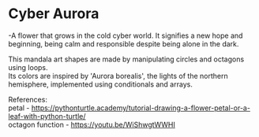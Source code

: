 # Cyber Aurora 

-A flower that grows in the cold cyber world. It signifies a new hope and beginning, being calm and responsible despite being alone in the dark.

This mandala art shapes are made by manipulating circles and octagons using loops.<br/>
Its colors are inspired by 'Aurora borealis', the lights of the northern hemisphere, implemented using conditionals and arrays.

References:<br/>
petal  - https://pythonturtle.academy/tutorial-drawing-a-flower-petal-or-a-leaf-with-python-turtle/<br/>
octagon function - https://youtu.be/WiShwgtWWHI
